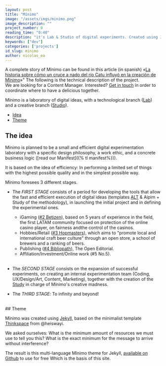 ```yaml
---
layout: post
title: "Mínimo"
image: "/assets/imgs/minimo.png"
image_description: ""
project_number: 0
reading_time: "0:40"
description: "it's Lab & Studio of digital experiments. Created using Jekyll with ♥"
keywords: ["dev"]
categories: ['projects']
id_slug: minimo
author: nicolas_ea
---
```


<div class="alert alert-warning" role="alert">
  A complete story of Mínimo can be found in this article (in spanish) «<a hreflang="es" href="https://blog.minimo.io/al-santo-pepe/historia-creacion-de-minimo/">La historia sobre cómo un cruce a nado del río Catu influyó en la creación de Mínimo</a>»" The following is the technical description of the project.
</div>
<div class="alert alert-warning text-center" role="alert"> We are looking for a Content Manager. Interested?
 <a href="mailto:{{ site.email }}" rel="nofollow">Get in touch</a> in order to coordinate where to have a delicious <i class="fas fa-mug-hot"></i> together. </div>
 
Mínimo is a laboratory of digital ideas, with a technological branch
(<a href="{% tl projects %}">Lab</a>) and a creative branch (<a target="_blank" href="{{ site.instagram_username }}">Studio</a>).

* <a href="#the-idea">Idea</a>
* <a href="#the-theme">Theme</a>

## The idea

Mínimo is planned to be a small and efficient digital experimentation laboratory with a specific design philosophy,
a work ethic, and a concrete business logic ([read our Manifest]({% tl manifest%})).

It is based on the idea of efficiency: In performing
a limited set of things with the highest possible quality and in the simplest possible way.


Mínimo foresees 3 different stages.

* The <i class="bg-black">FIRST STAGE</i> consists of a period for developing the tools that allow the
fast and efficient execution of digital ideas (templates [ALT](/en/2019/10-alt-template/) & Aipim + Study of the methodology), in launching the initial project and in defining the experimental ones.

  * iGaming ([#2 Betizen](/en/2019/3/)), based on 5 years of experience in the field, the first LATAM community focused on protection of the online casino player, on fairness andthe control of the casinos.
  * Hobbies/Retail ([#3 Hopmasters](/2020/hopmasters/)), which aims to "promote local and international craft beer culture" through an open store, a school of brewers and a ranking of beers.
  * Publishing ([#4 Bibliopath](/2020/bibliopath/)), The Open Editorial.
  * Affiliation/Investment/Online work (#5 No.5).
<br><br>
 * The <i class="bg-black">SECOND STAGE</i> consists on the expansion of successful experiments, on creating an internal experimentation team (Coding, UX/Design/Art, Content, Marketing), together with the creation of the [Study](https://www.instagram.com/minimo.io/) in charge of Mínimo's creative madness.

 * The <i class="bg-black">THIRD STAGE</i>: To infinity and beyond! <i class="fas fa-rocket"></i>



<br>
## Theme

Mínimo was created using [Jekyll](https://jekyllrb.com/), based on the minimalist template [Thinkspace](https://github.com/heiswayi/thinkspace) from @heiswayi.

We asked ourselves:
What is the minimum amount of resources we must use to tell you this?
What is the exact minimum for the message to arrive without interference?

The result is this multi-language Mínimo theme for Jekyll, [available on Github](https://github.com/minimo-io/minimo) to use for free <i class="fas fa-hand-rock" ></i> Which is the basis of this site.

<br>
